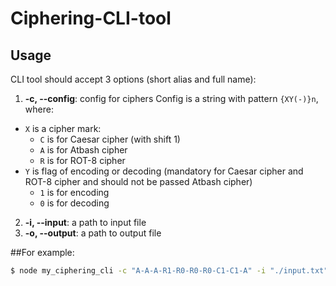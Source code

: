 # Ciphering-CLI-tool

## Usage

CLI tool should accept 3 options (short alias and full name):

1.  **-c, --config**: config for ciphers
    Config is a string with pattern `{XY(-)}n`, where:
* `X` is a cipher mark:
    * `C` is for Caesar cipher (with shift 1)
    * `A` is for Atbash cipher
    * `R` is for ROT-8 cipher
* `Y` is flag of encoding or decoding (mandatory for Caesar cipher and ROT-8 cipher and should not be passed Atbash cipher)
    * `1` is for encoding
    * `0` is for decoding
2. **-i, --input**: a path to input file
3. **-o, --output**: a path to output file

##For example:
```bash
$ node my_ciphering_cli -c "A-A-A-R1-R0-R0-R0-C1-C1-A" -i "./input.txt" -o "./output.txt"
```